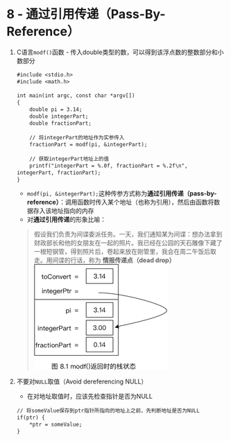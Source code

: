# 8 - 通过引用传递（Pass-By-Reference）
1. C语言`modf()`函数 - 传入double类型的数，可以得到该浮点数的整数部分和小数部分
	```
	#include <stdio.h>
	#include <math.h>

	int main(int argc, const char *argv[])
	{
		double pi = 3.14;
		double integerPart;
		double fractionPart;

		// 将integerPart的地址作为实参传入
		fractionPart = modf(pi, &integerPart);

		// 获取integerPart地址上的值
		printf("integerPart = %.0f, fractionPart = %.2f\n", integerPart, fractionPart);
	}
	```
	* `modf(pi, &integerPart);`这种传参方式称为**通过引用传递（pass-by-reference）**：调用函数时传入某个地址（也称为引用），然后由函数将数据存入该地址指向的内存
	* 对**通过引用传递**的形象比喻：
	> 假设我们负责为间谍委派任务。一天，我们通知某为间谍：想办法拿到财政部长和他的女朋友在一起的照片。我已经在公园的天石雕像下藏了一根短钢管，得到照片后，卷起来放在刚管里，我会在周二午饭后取走。用间谍的行话，称为
	> **情报传递点（dead drop）**  
	![image](https://github.com/muyanbiao/Objective-C/blob/master/chapter8/Resources/pass-by-reference.png)

2. 不要对`NULL`取值（Avoid dereferencing NULL）
	* 在对地址取值时，应该先检查指针是否为NULL
	```
	// 将someValue保存到ptr指针所指向的地址上之前，先判断地址是否为NULL
	if(ptr) {
		*ptr = someValue;
	}
	```
